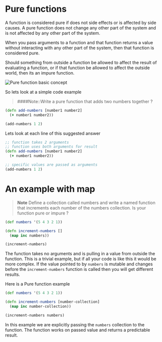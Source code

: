 # Pure functions

A function is considered pure if does not side effects or is affected by side causes.  A pure function does not change any other part of the system and is not affected by any other part of the system.

When you pass arguments to a function and that function returns a value without interacting with any other part of the system, then that function is considered pure.

Should something from outside a function be allowed to affect the result of evaluating a function, or if that function be allowed to affect the outside world, then its an impure function.

![Pure function basic concept](/images/functional-programming-concepts-pure-function.png)

So lets look at a simple code example

> ####Note::Write a pure function that adds two numbers together ?

```clojure
(defn add-numbers [number1 number2]
  (+ number1 number2))

(add-numbers 1 2)
```

Lets look at each line of this suggested answer

```clojure
;; function takes 2 arguments
;; function uses both arguments for result
(defn add-numbers [number1 number2]
  (+ number1 number2))

;; specific values are passed as arguments
(add-numbers 1 2)
```

# An example with map

> **Note** Define a collection called numbers and write a named function that increments each number of the numbers collection.
> Is your function pure or impure ?

```clojure
(def numbers '(5 4 3 2 1))

(defn increment-numbers []
  (map inc numbers))

(increment-numbers)
```

The function takes no arguments and is pulling in a value from outside the function.  This is a trivial example, but if all your code is like this it would be more complex.  If the value pointed to by `numbers` is mutable and changes before the `increment-numbers` function is called then you will get different results.

Here is a Pure function example

```clojure
(def numbers '(5 4 3 2 1))

(defn increment-numbers [number-collection]
  (map inc number-collection))

(increment-numbers numbers)
```

In this example we are explicitly passing the `numbers` collection to the function.  The function works on passed value and returns a predictable result.
